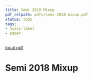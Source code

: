 ```yaml
---
title: Semi 2018 Mixup
pdf_relpath: pdfs/semi-2018-mixup.pdf
status: todo
tags:
- noisy-label
- paper
---
```


[local pdf](../../../pdfs/semi-2018-mixup.pdf)

# Semi 2018 Mixup
